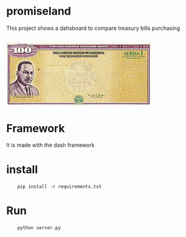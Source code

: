 # promiseland
This project shows a dahsboard to compare treasury bills purchasing
##
![logo](./assets/img/mlk_bond.jpg)

# Framework
It is made with the dash framework

# install
```
    pip install -r requirements.txt
```

# Run
```
    python server.py
```


